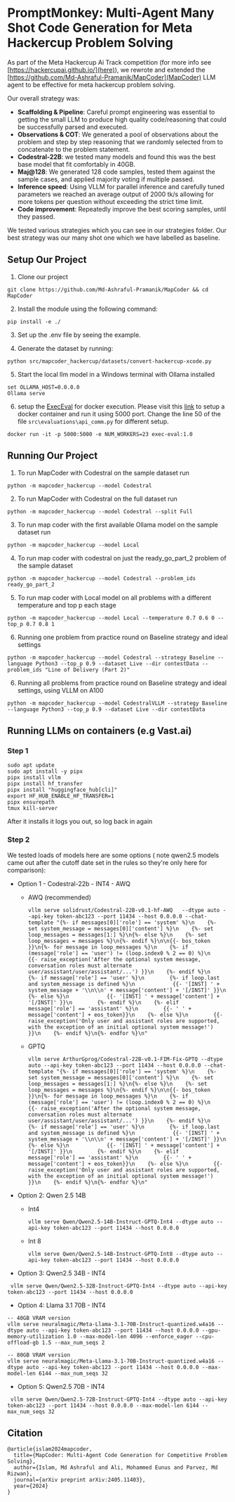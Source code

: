 # PromptMonkey: Multi-Agent Many Shot Code Generation for Meta Hackercup Problem Solving

As part of the Meta Hackercup Ai Track competition (for more info see [https://hackercupai.github.io/](here)), we rewrote and extended the [https://github.com/Md-Ashraful-Pramanik/MapCoder](MapCoder) LLM agent to be effective for meta hackercup problem solving.

Our overall strategy was:

- **Scaffolding & Pipeline**: Careful prompt engineering was essential to getting the small LLM to produce high quality code/reasoning that could be successfully parsed and executed.
- **Observations & COT**: We generated a pool of observations about the problem and step by step reasoning that we randomly selected from to concatenate to the problem statement.
- **Codestral-22B**: we tested many models and found this was the best base model that fit comfortably in 40GB.
- **Maj@128**: We generated 128 code samples, tested them against the sample cases, and applied majority voting if multiple passed.
- **Inference speed**: Using VLLM for parallel inference and carefully tuned parameters we reached an average output of 2000 tk/s allowing for more tokens per question without exceeding the strict time limit.
- **Code improvement**: Repeatedly improve the best scoring samples, until they passed.

We tested various strategies which you can see in our strategies folder. Our best strategy was our many shot one which we have labelled as baseline.

## Setup Our Project
1. Clone our project
```
git clone https://github.com/Md-Ashraful-Pramanik/MapCoder && cd MapCoder
```

2. Install the module using the following command:
```
pip install -e ./
```

3. Set up the .env file by seeing the example.


4. Generate the dataset by running: 
```
python src/mapcoder_hackercup/datasets/convert-hackercup-xcode.py
```

5. Start the local llm model in a Windows terminal with Ollama installed 
```
set OLLAMA_HOST=0.0.0.0
Ollama serve
```
6. setup the [ExecEval](https://github.com/ntunlp/ExecEval) for docker execution. Please visit this [link](https://github.com/ntunlp/ExecEval) to setup a docker container and run it using 5000 port. Change the line 50 of the file `src\evaluations\api_comm.py` for different setup.
```
docker run -it -p 5000:5000 -e NUM_WORKERS=23 exec-eval:1.0
```

## Running Our Project

1. To run MapCoder with Codestral on the sample dataset run
```
python -m mapcoder_hackercup --model Codestral
```
2. To run MapCoder with Codestral on the full dataset run
```
python -m mapcoder_hackercup --model Codestral --split Full
```
3. To run map coder with the first available Ollama model on the sample dataset run
```
python -m mapcoder_hackercup --model Local
```

4. To run map coder with codestral on just the ready_go_part_2 problem of the sample dataset
```
python -m mapcoder_hackercup --model Codestral --problem_ids ready_go_part_2
```

5. To run map coder with Local model on all problems with a different temperature and top p each stage
```
python -m mapcoder_hackercup --model Local --temperature 0.7 0.6 0 --top_p 0.7 0.8 1
```

6. Running one problem from practice round on Baseline strategy and ideal settings
```
python -m mapcoder_hackercup --model Codestral --strategy Baseline --language Python3 --top_p 0.9 --dataset Live --dir contestData --problem_ids "Line of Delivery (Part 2)"
```

6. Running all problems from practice round on Baseline strategy and ideal settings, using VLLM on A100
```
python -m mapcoder_hackercup --model CodestralVLLM --strategy Baseline --language Python3 --top_p 0.9 --dataset Live --dir contestData
```

## Running LLMs on containers (e.g Vast.ai)

### Step 1
```
sudo apt update
sudo apt install -y pipx
pipx install vllm
pipx install hf_transfer
pipx install "huggingface_hub[cli]"
export HF_HUB_ENABLE_HF_TRANSFER=1
pipx ensurepath
tmux kill-server
```
After it installs it logs you out, so log back in again

### Step 2
We tested loads of models here are some options
( note qwen2.5 models came out after the cutoff date set in the rules so they're only here for comparison):

- Option 1 - Codestral-22b - INT4 - AWQ 
  - AWQ (recommended)
    ```
    vllm serve solidrust/Codestral-22B-v0.1-hf-AWQ   --dtype auto --api-key token-abc123 --port 11434 --host 0.0.0.0 --chat-template "{%- if messages[0]['role'] == 'system' %}\n    {%- set system_message = messages[0]['content'] %}\n    {%- set loop_messages = messages[1:] %}\n{%- else %}\n    {%- set loop_messages = messages %}\n{%- endif %}\n\n{{- bos_token }}\n{%- for message in loop_messages %}\n    {%- if (message['role'] == 'user') != (loop.index0 % 2 == 0) %}\n        {{- raise_exception('After the optional system message, conversation roles must alternate user/assistant/user/assistant/...') }}\n    {%- endif %}\n    {%- if message['role'] == 'user' %}\n        {%- if loop.last and system_message is defined %}\n            {{- '[INST] ' + system_message + '\\n\\n' + message['content'] + '[/INST]' }}\n        {%- else %}\n            {{- '[INST] ' + message['content'] + '[/INST]' }}\n        {%- endif %}\n    {%- elif message['role'] == 'assistant' %}\n        {{- ' ' + message['content'] + eos_token}}\n    {%- else %}\n        {{- raise_exception('Only user and assistant roles are supported, with the exception of an initial optional system message!') }}\n    {%- endif %}\n{%- endfor %}\n" 
    ```
  - GPTQ
    ```
    vllm serve ArthurGprog/Codestral-22B-v0.1-FIM-Fix-GPTQ --dtype auto --api-key token-abc123 --port 11434 --host 0.0.0.0 --chat-template "{%- if messages[0]['role'] == 'system' %}\n    {%- set system_message = messages[0]['content'] %}\n    {%- set loop_messages = messages[1:] %}\n{%- else %}\n    {%- set loop_messages = messages %}\n{%- endif %}\n\n{{- bos_token }}\n{%- for message in loop_messages %}\n    {%- if (message['role'] == 'user') != (loop.index0 % 2 == 0) %}\n        {{- raise_exception('After the optional system message, conversation roles must alternate user/assistant/user/assistant/...') }}\n    {%- endif %}\n    {%- if message['role'] == 'user' %}\n        {%- if loop.last and system_message is defined %}\n            {{- '[INST] ' + system_message + '\\n\\n' + message['content'] + '[/INST]' }}\n        {%- else %}\n            {{- '[INST] ' + message['content'] + '[/INST]' }}\n        {%- endif %}\n    {%- elif message['role'] == 'assistant' %}\n        {{- ' ' + message['content'] + eos_token}}\n    {%- else %}\n        {{- raise_exception('Only user and assistant roles are supported, with the exception of an initial optional system message!') }}\n    {%- endif %}\n{%- endfor %}\n"
    ```

- Option 2: Qwen 2.5 14B 
  - Int4
    ```
    vllm serve Qwen/Qwen2.5-14B-Instruct-GPTQ-Int4 --dtype auto --api-key token-abc123 --port 11434 --host 0.0.0.0 
    ```

  - Int 8
    ```
    vllm serve Qwen/Qwen2.5-14B-Instruct-GPTQ-Int8 --dtype auto --api-key token-abc123 --port 11434 --host 0.0.0.0 
    ```

- Option 3: Qwen2.5 34B - INT4
```
 vllm serve Qwen/Qwen2.5-32B-Instruct-GPTQ-Int4 --dtype auto --api-key token-abc123 --port 11434 --host 0.0.0.0
```

- Option 4: Llama 3.1 70B - INT4

```
-- 40GB VRAM version
vllm serve neuralmagic/Meta-Llama-3.1-70B-Instruct-quantized.w4a16 --dtype auto --api-key token-abc123 --port 11434 --host 0.0.0.0 --gpu-memory-utilization 1.0 --max-model-len 4096 --enforce_eager --cpu-offload-gb 1.5 --max_num_seqs 2

-- 80GB VRAM version
vllm serve neuralmagic/Meta-Llama-3.1-70B-Instruct-quantized.w4a16 --dtype auto --api-key token-abc123 --port 11434 --host 0.0.0.0 --max-model-len 6144 --max_num_seqs 32
```

- Option 5: Qwen2.5 70B - INT4
```
 vllm serve Qwen/Qwen2.5-72B-Instruct-GPTQ-Int4 --dtype auto --api-key token-abc123 --port 11434 --host 0.0.0.0 --max-model-len 6144 --max_num_seqs 32  
```




## Citation
```
@article{islam2024mapcoder,
  title={MapCoder: Multi-Agent Code Generation for Competitive Problem Solving},
  author={Islam, Md Ashraful and Ali, Mohammed Eunus and Parvez, Md Rizwan},
  journal={arXiv preprint arXiv:2405.11403},
  year={2024}
}
```
